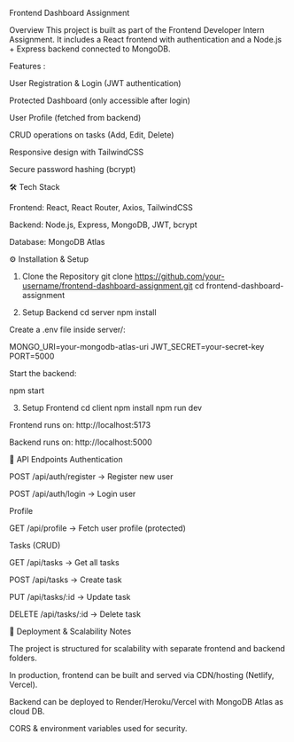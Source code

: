  Frontend Dashboard Assignment

 
 Overview 
 This project is built as part of the Frontend Developer Intern Assignment.
 It includes a React frontend with authentication and a Node.js + Express backend connected to MongoDB.



 Features : 

 User Registration & Login (JWT authentication)

 Protected Dashboard (only accessible after login)

 User Profile (fetched from backend)

 CRUD operations on tasks (Add, Edit, Delete)

  Responsive design with TailwindCSS

  Secure password hashing (bcrypt)



🛠️ Tech Stack

Frontend: React, React Router, Axios, TailwindCSS

Backend: Node.js, Express, MongoDB, JWT, bcrypt

Database: MongoDB Atlas



⚙️ Installation & Setup


1. Clone the Repository
git clone https://github.com/your-username/frontend-dashboard-assignment.git
cd frontend-dashboard-assignment

2. Setup Backend
cd server
npm install


Create a .env file inside server/:

MONGO_URI=your-mongodb-atlas-uri
JWT_SECRET=your-secret-key
PORT=5000


Start the backend:

npm start

3. Setup Frontend
cd client
npm install
npm run dev


Frontend runs on: http://localhost:5173

Backend runs on: http://localhost:5000






🔑 API Endpoints
Authentication

POST /api/auth/register → Register new user

POST /api/auth/login → Login user

Profile

GET /api/profile → Fetch user profile (protected)

Tasks (CRUD)

GET /api/tasks → Get all tasks

POST /api/tasks → Create task

PUT /api/tasks/:id → Update task

DELETE /api/tasks/:id → Delete task





🚀 Deployment & Scalability Notes

The project is structured for scalability with separate frontend and backend folders.

In production, frontend can be built and served via CDN/hosting (Netlify, Vercel).

Backend can be deployed to Render/Heroku/Vercel with MongoDB Atlas as cloud DB.

CORS & environment variables used for security.









